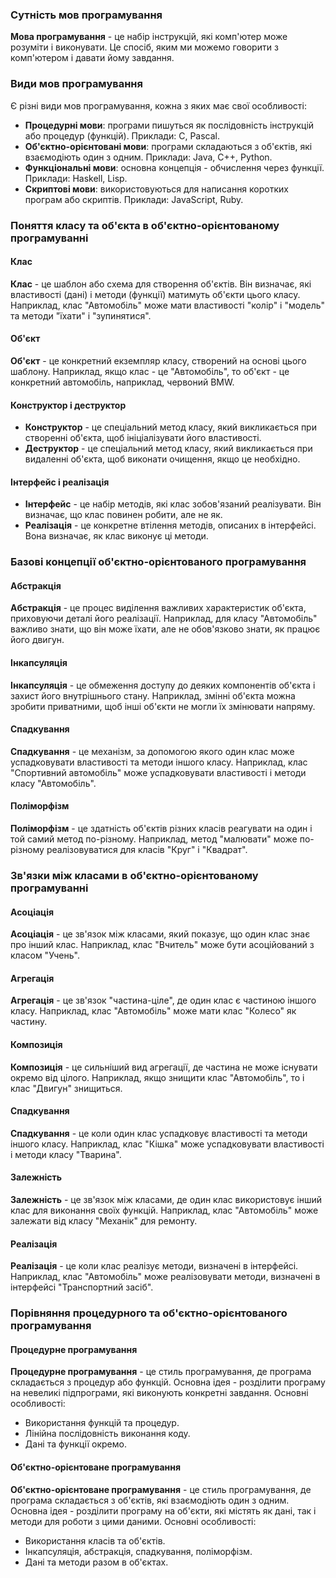 
### Сутність мов програмування
**Мова програмування** - це набір інструкцій, які комп'ютер може розуміти і виконувати. Це спосіб, яким ми можемо говорити з комп'ютером і давати йому завдання.

### Види мов програмування
Є різні види мов програмування, кожна з яких має свої особливості:
- **Процедурні мови**: програми пишуться як послідовність інструкцій або процедур (функцій). Приклади: C, Pascal.
- **Об'єктно-орієнтовані мови**: програми складаються з об'єктів, які взаємодіють один з одним. Приклади: Java, C++, Python.
- **Функціональні мови**: основна концепція - обчислення через функції. Приклади: Haskell, Lisp.
- **Скриптові мови**: використовуються для написання коротких програм або скриптів. Приклади: JavaScript, Ruby.

### Поняття класу та об'єкта в об'єктно-орієнтованому програмуванні

#### Клас
**Клас** - це шаблон або схема для створення об'єктів. Він визначає, які властивості (дані) і методи (функції) матимуть об'єкти цього класу. Наприклад, клас "Автомобіль" може мати властивості "колір" і "модель" та методи "їхати" і "зупинятися".

#### Об'єкт
**Об'єкт** - це конкретний екземпляр класу, створений на основі цього шаблону. Наприклад, якщо клас - це "Автомобіль", то об'єкт - це конкретний автомобіль, наприклад, червоний BMW.

#### Конструктор і деструктор
- **Конструктор** - це спеціальний метод класу, який викликається при створенні об'єкта, щоб ініціалізувати його властивості.
- **Деструктор** - це спеціальний метод класу, який викликається при видаленні об'єкта, щоб виконати очищення, якщо це необхідно.

#### Інтерфейс і реалізація
- **Інтерфейс** - це набір методів, які клас зобов'язаний реалізувати. Він визначає, що клас повинен робити, але не як.
- **Реалізація** - це конкретне втілення методів, описаних в інтерфейсі. Вона визначає, як клас виконує ці методи.

### Базові концепції об'єктно-орієнтованого програмування

#### Абстракція
**Абстракція** - це процес виділення важливих характеристик об'єкта, приховуючи деталі його реалізації. Наприклад, для класу "Автомобіль" важливо знати, що він може їхати, але не обов'язково знати, як працює його двигун.

#### Інкапсуляція
**Інкапсуляція** - це обмеження доступу до деяких компонентів об'єкта і захист його внутрішнього стану. Наприклад, змінні об'єкта можна зробити приватними, щоб інші об'єкти не могли їх змінювати напряму.

#### Спадкування
**Спадкування** - це механізм, за допомогою якого один клас може успадковувати властивості та методи іншого класу. Наприклад, клас "Спортивний автомобіль" може успадковувати властивості і методи класу "Автомобіль".

#### Поліморфізм
**Поліморфізм** - це здатність об'єктів різних класів реагувати на один і той самий метод по-різному. Наприклад, метод "малювати" може по-різному реалізовуватися для класів "Круг" і "Квадрат".

### Зв'язки між класами в об'єктно-орієнтованому програмуванні

#### Асоціація
**Асоціація** - це зв'язок між класами, який показує, що один клас знає про інший клас. Наприклад, клас "Вчитель" може бути асоційований з класом "Учень".

#### Агрегація
**Агрегація** - це зв'язок "частина-ціле", де один клас є частиною іншого класу. Наприклад, клас "Автомобіль" може мати клас "Колесо" як частину.

#### Композиція
**Композиція** - це сильніший вид агрегації, де частина не може існувати окремо від цілого. Наприклад, якщо знищити клас "Автомобіль", то і клас "Двигун" знищиться.

#### Спадкування
**Спадкування** - це коли один клас успадковує властивості та методи іншого класу. Наприклад, клас "Кішка" може успадковувати властивості і методи класу "Тварина".

#### Залежність
**Залежність** - це зв'язок між класами, де один клас використовує інший клас для виконання своїх функцій. Наприклад, клас "Автомобіль" може залежати від класу "Механік" для ремонту.

#### Реалізація
**Реалізація** - це коли клас реалізує методи, визначені в інтерфейсі. Наприклад, клас "Автомобіль" може реалізовувати методи, визначені в інтерфейсі "Транспортний засіб".

### Порівняння процедурного та об'єктно-орієнтованого програмування

#### Процедурне програмування
**Процедурне програмування** - це стиль програмування, де програма складається з процедур або функцій. Основна ідея - розділити програму на невеликі підпрограми, які виконують конкретні завдання. Основні особливості:
- Використання функцій та процедур.
- Лінійна послідовність виконання коду.
- Дані та функції окремо.

#### Об'єктно-орієнтоване програмування
**Об'єктно-орієнтоване програмування** - це стиль програмування, де програма складається з об'єктів, які взаємодіють один з одним. Основна ідея - розділити програму на об'єкти, які містять як дані, так і методи для роботи з цими даними. Основні особливості:
- Використання класів та об'єктів.
- Інкапсуляція, абстракція, спадкування, поліморфізм.
- Дані та методи разом в об'єктах.